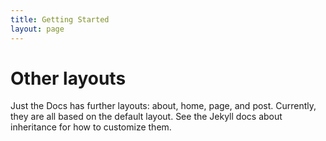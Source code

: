 ```yaml
---
title: Getting Started
layout: page
---
```


# Other layouts

Just the Docs has further layouts: about, home, page, and post. Currently, they are all based on the default layout. See the Jekyll docs about inheritance for how to customize them.